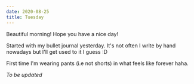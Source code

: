 ```yaml
---
date: 2020-08-25
title: Tuesday
---
```


Beautiful morning! Hope you have a nice day!

Started with my bullet journal yesterday. It's not often I write by hand nowadays but I'll get used to it I guess :D

First time I'm wearing pants (i.e not shorts) in what feels like forever haha.

*To be updated*
